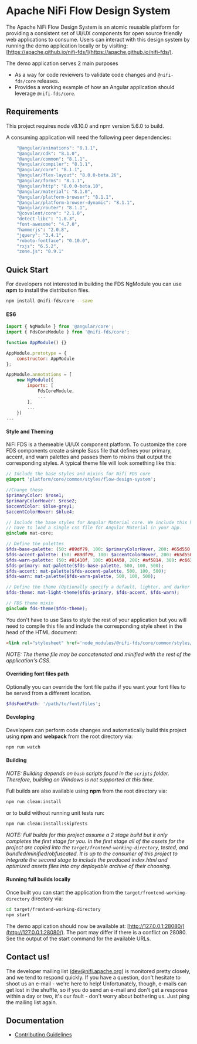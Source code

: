 # Apache NiFi Flow Design System

The Apache NiFi Flow Design System is an atomic reusable platform for providing a consistent set of UI/UX components for open source friendly web applications to consume. Users can interact with this design system by running the demo application locally or by visiting: [https://apache.github.io/nifi-fds/](https://apache.github.io/nifi-fds/).

The demo application serves 2 main purposes
* As a way for code reviewers to validate code changes and `@nifi-fds/core` releases. 
* Provides a working example of how an Angular application should leverage `@nifi-fds/core`.

## Requirements
This project requires node v8.10.0 and npm version 5.6.0 to build.

A consuming application will need the following peer dependencies:

```bash
    "@angular/animations": "8.1.1",
    "@angular/cdk": "8.1.0",
    "@angular/common": "8.1.1",
    "@angular/compiler": "8.1.1",
    "@angular/core": "8.1.1",
    "@angular/flex-layout": "8.0.0-beta.26",
    "@angular/forms": "8.1.1",
    "@angular/http": "8.0.0-beta.10",
    "@angular/material": "8.1.0",
    "@angular/platform-browser": "8.1.1",
    "@angular/platform-browser-dynamic": "8.1.1",
    "@angular/router": "8.1.1",
    "@covalent/core": "2.1.0",
    "detect-libc": "1.0.3",
    "font-awesome": "4.7.0",
    "hammerjs": "2.0.8",
    "jquery": "3.4.1",
    "roboto-fontface": "0.10.0",
    "rxjs": "6.5.2",
    "zone.js": "0.9.1"
```

## Quick Start
For developers not interested in building the FDS NgModule you can use **npm** to install the distribution files.

```bash
npm install @nifi-fds/core --save
```

#### ES6
```javascript
import { NgModule } from '@angular/core';
import { FdsCoreModule } from '@nifi-fds/core';

function AppModule() {}

AppModule.prototype = {
    constructor: AppModule
};

AppModule.annotations = [
    new NgModule({
        imports: [
            FdsCoreModule,
            ...
        ],
        ...
    })
...
```

#### Style and Theming
NiFi FDS is a themeable UI/UX component platform. To customize the core FDS components create a simple Sass file that defines your primary, accent, and warn palettes and passes them to mixins that output the corresponding styles. A typical theme file will look something like this:

```sass
// Include the base styles and mixins for Nifi FDS core
@import 'platform/core/common/styles/flow-design-system';

//Change these
$primaryColor: $rose1;
$primaryColorHover: $rose2;
$accentColor: $blue-grey1;
$accentColorHover: $blue4;

// Include the base styles for Angular Material core. We include this here so that you only
// have to load a single css file for Angular Material in your app.
@include mat-core;

// Define the palettes
$fds-base-palette: (50: #89df79, 100: $primaryColorHover, 200: #65d550, 300: #53d03b, 400: #46c32f, 500: $primaryColor, 600: $primaryColor, 700: #89df79, 800: #29701b, 900: #215c16, A100: #9be48d, A200: #ade9a2, A400: #bfedb6, A700: #1a4711, contrast: (50: $black-87-opacity, 100: $black-87-opacity, 200: $black-87-opacity, 300: white, 400: white, 500: $white-87-opacity, 600: $white-87-opacity, 700: $white-87-opacity, 800: $white-87-opacity, 900: $white-87-opacity, A100: $black-87-opacity, A200: white, A400: white, A700: $white-87-opacity));
$fds-accent-palette: (50: #89df79, 100: $accentColorHover, 200: #65d550, 300: #53d03b, 400: #46c32f, 500: $accentColor, 600: $accentColor, 700: #89df79, 800: #29701b, 900: #215c16, A100: #9be48d, A200: #ade9a2, A400: #bfedb6, A700: #1a4711, contrast: (50: $black-87-opacity, 100: $black-87-opacity, 200: $black-87-opacity, 300: white, 400: white, 500: $white-87-opacity, 600: $white-87-opacity, 700: $white-87-opacity, 800: $white-87-opacity, 900: $white-87-opacity, A100: $black-87-opacity, A200: white, A400: white, A700: $white-87-opacity));
$fds-warn-palette: (50: #81410f, 100: #D14A50, 200: #af5814, 300: #c66317, 400: #dd6f19, 500: $warnColor, 600: $warnColor, 700: #eea66e, 800: #f1b485, 900: #f4c29b, A100: #ec9857, A200: #89df79, A400: #89df79, A700: #f6d0b2, contrast: (50: $black-87-opacity, 100: $black-87-opacity, 200: $black-87-opacity, 300: white, 400: white, 500: $white-87-opacity, 600: $white-87-opacity, 700: $white-87-opacity, 800: $white-87-opacity, 900: $white-87-opacity, A100: $black-87-opacity, A200: white, A400: white, A700: $white-87-opacity));
$fds-primary: mat-palette($fds-base-palette, 500, 100, 500);
$fds-accent: mat-palette($fds-accent-palette, 500, 100, 500);
$fds-warn: mat-palette($fds-warn-palette, 500, 100, 500);

// Define the theme (Optionally specify a default, lighter, and darker hue.)
$fds-theme: mat-light-theme($fds-primary, $fds-accent, $fds-warn);

// FDS theme mixin
@include fds-theme($fds-theme);
```

You don't have to use Sass to style the rest of your application but you will need to compile this file and include the corresponding style sheet in the head of the HTML document:

```html
<link rel="stylesheet" href='node_modules/@nifi-fds/core/common/styles/css/flow-design-system.min.css'/>
```

_NOTE: The theme file may be concatenated and minified with the rest of the application's CSS._

#### Overriding font files path
Optionally you can override the font file paths if you want your font files to be served from a different location.

```sass
$fdsFontPath: '/path/to/font/files';
```

#### Developing
Developers can perform code changes and automatically build this project using **npm** and **webpack** from the root directory via:

```bash
npm run watch 
```

#### Building
_NOTE: Building depends on `bash` scripts found in the `scripts` folder. Therefore, building on Windows is not supported at this time._

Full builds are also available using **npm** from the root directory via:

```bash
npm run clean:install
```

or to build without running unit tests run:

```bash
npm run clean:install:skipTests
```

_NOTE: Full builds for this project assume a 2 stage build but it only completes the first stage for you. In the first stage all of the assets for the project are copied into the `target/frontend-working-directory`, tested, and bundled/minified/obfuscated. It is up to the consumer of this project to integrate the second stage to include the produced index.html and optimized assets files into any deployable archive of their choosing._

#### Running full builds locally
Once built you can start the application from the `target/frontend-working-directory` directory via:

```bash
cd target/frontend-working-directory
npm start
```

The demo application should now be available at: [http://127.0.0.1:28080/](http://127.0.0.1:28080/). The port may differ if there is a conflict on 28080. See the output of the start command for the available URLs.

## Contact us!
The developer mailing list (dev@nifi.apache.org) is monitored pretty closely, and we tend to respond quickly.  If you have a question, don't hesitate to shoot us an e-mail - we're here to help! Unfortunately, though, e-mails can get lost in the shuffle, so if you do send an e-mail and don't get a response within a day or two, it's our fault - don't worry about bothering us. Just ping the mailing list again.

## Documentation
* [Contributing Guidelines](docs/CONTRIBUTING.md)
